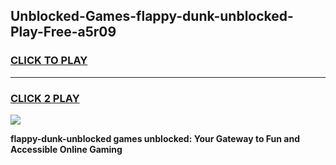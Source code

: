 
## Unblocked-Games-flappy-dunk-unblocked-Play-Free-a5r09
<h3>
<a href="https://premium76.site?title=flappy-dunk-unblocked&ref=20M">CLICK TO PLAY</a></h3>
<hr>

<h3>
<a href="https://premium76.site?title=flappy-dunk-unblocked&ref=20M">CLICK 2 PLAY</a>
  
</h3>

<a href="https://premium76.site?title=flappy-dunk-unblocked&ref=19M"><img src="https://clearcache.store/games.png"></a>


**flappy-dunk-unblocked games unblocked: Your Gateway to Fun and Accessible Online Gaming**
